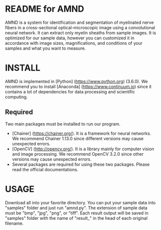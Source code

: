 README for AMND
===
AMND is a system for identification and segmentation of myelinated nerve fibers in a cross-sectional optical-microscopic image using a convolutional neural network. It can extract only myelin sheaths from sample images. It is optimized for our sample data, however you can customized it in accordance with image sizes, magnifications, and conditions of your samples and what you want to measure.

INSTALL
===
AMND is implemented in [Python] (https://www.python.org) (3.6.0). We recommend you to install [Anaconda] (https://www.continuum.io) since it contains a lot of dependencies for data processing and scientific computing.

Required
---
Two main packages must be installed to run our program. 
* [Chainer] (https://chainer.org/). It is a framework for neural networks. We recommend Chainer 1.13.0 since different versions may cause unexpected errors.
* [OpenCV] (http://opencv.org/). It is a library mainly for computer vision and image processing. We recommend OpenCV 3.2.0 since other versions may cause unexpected errors.
* Several packages are required for using these two packages. Please read the official documentations.

USAGE
===
Download all into your favorite directory. You can put your sample data into "samples" folder and just run "amnd.py". The extension of sample data must be "bmp", "jpg", "png", or "tiff". Each result output will be saved in "samples" folder with the name of "result_" in the head of each original filename. 
